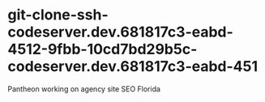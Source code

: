 # git-clone-ssh-codeserver.dev.681817c3-eabd-4512-9fbb-10cd7bd29b5c-codeserver.dev.681817c3-eabd-451
Pantheon
working on agency site SEO Florida
